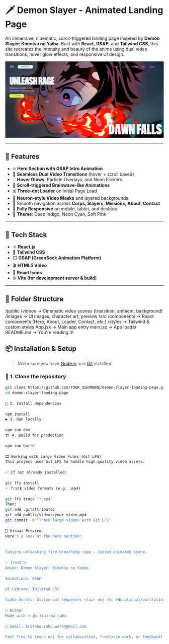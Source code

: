# 🗡️ Demon Slayer - Animated Landing Page

An immersive, cinematic, scroll-triggered landing page inspired by **Demon Slayer: Kimetsu no Yaiba**. Built with **React**, **GSAP**, and **Tailwind CSS**, this site recreates the intensity and beauty of the anime using dual video transitions, hover glow effects, and responsive UI design.

![Preview](/public/img/demon-slayer-preview.png)

---

## 🚀 Features

- 🔥 **Hero Section with GSAP Intro Animation**
- 🎥 **Seamless Dual Video Transitions** (hover + scroll based)
- 💡 **Hover Glows**, Particle Overlays, and Neon Flickers
- 🌊 **Scroll-triggered Brainwave-like Animations**
- ⏳ **Three-dot Loader** on Initial Page Load
- 🧠 **Neuron-style Video Masks** and layered backgrounds
- 🧭 Smooth navigation across **Corps, Slayers, Missions, About, Contact**
- 📱 **Fully Responsive** on mobile, tablet, and desktop
- 🎨 **Theme**: Deep Indigo, Neon Cyan, Soft Pink

---

## 🧰 Tech Stack

- ⚛️ **React.js**
- 🎨 **Tailwind CSS**
- 🎞️ **GSAP (GreenSock Animation Platform)**
- 🎬 **HTML5 Video**
- 💠 **React Icons**
- 🌐 **Vite (for development server & build)**

---

## 📁 Folder Structure

/public
/videos → Cinematic video scenes (transition, ambient, background)
/images → UI images, character art, preview
/src
/components → React components (Hero, About, Loader, Contact, etc.)
/styles → Tailwind & custom styles
App.jsx → Main app entry
main.jsx → App loader
README.md → You're reading it!


## 📦 Installation & Setup

> Make sure you have [Node.js](https://nodejs.org/) and [Git](https://git-scm.com/) installed.

### 🔁 1. Clone the repository

```bash
git clone https://github.com/YOUR_USERNAME/demon-slayer-landing-page.git
cd demon-slayer-landing-page

🧩 2. Install dependencies

npm install
▶️ 3. Run locally

npm run dev
🏗️ 4. Build for production

npm run build

🎞️ Working with Large Video Files (Git LFS)
This project uses Git LFS to handle high-quality video assets.

✅ If not already installed:

git lfs install
✅ Track video formats (e.g. .mp4)

git lfs track "*.mp4"
Then:
git add .gitattributes
git add public/videos/your-video.mp4
git commit -m "Track large videos with Git LFS"

🧠 Visual Preview
Here's a look at the hero section:


Tanjiro unleashing fire-breathing rage — custom animated scene.

✨ Credits
Anime: Demon Slayer: Kimetsu no Yaiba

Animations: GSAP

UI Library: Tailwind CSS

Video Assets: Custom-cut sequences (fair use for educational/portfolio)

👤 Author
Made with 🔥 by krishna sahu

📧 Email: krishna.sahu.work@gmail.com

Feel free to reach out for collaboration, freelance work, or feedback!






